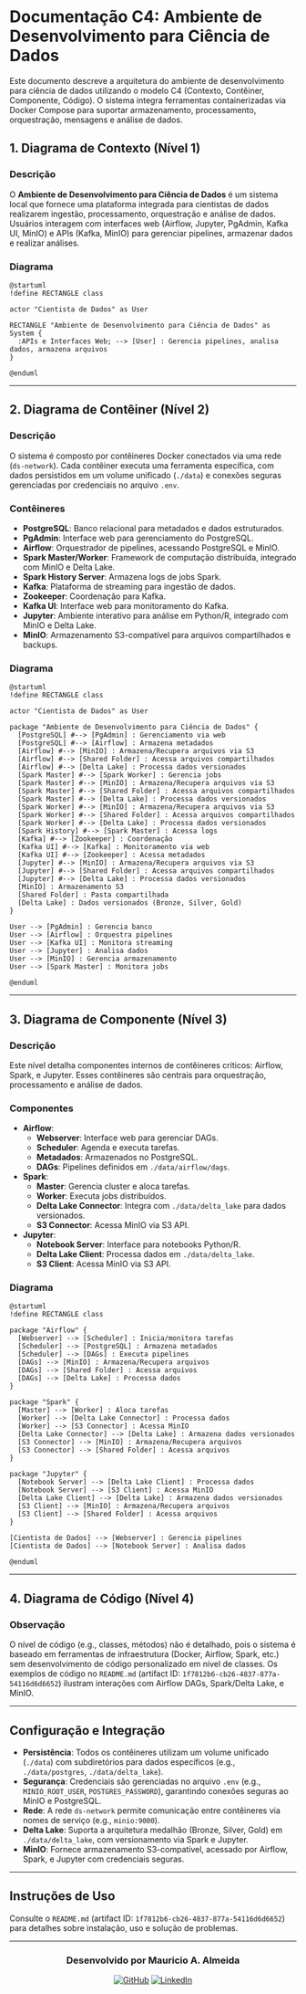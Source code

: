 # Documentação C4: Ambiente de Desenvolvimento para Ciência de Dados

Este documento descreve a arquitetura do ambiente de desenvolvimento para ciência de dados utilizando o modelo C4 (Contexto, Contêiner, Componente, Código). O sistema integra ferramentas containerizadas via Docker Compose para suportar armazenamento, processamento, orquestração, mensagens e análise de dados.

## 1. Diagrama de Contexto (Nível 1)

### Descrição
O **Ambiente de Desenvolvimento para Ciência de Dados** é um sistema local que fornece uma plataforma integrada para cientistas de dados realizarem ingestão, processamento, orquestração e análise de dados. Usuários interagem com interfaces web (Airflow, Jupyter, PgAdmin, Kafka UI, MinIO) e APIs (Kafka, MinIO) para gerenciar pipelines, armazenar dados e realizar análises.

### Diagrama
```plantuml
@startuml
!define RECTANGLE class

actor "Cientista de Dados" as User

RECTANGLE "Ambiente de Desenvolvimento para Ciência de Dados" as System {
  :APIs e Interfaces Web; --> [User] : Gerencia pipelines, analisa dados, armazena arquivos
}

@enduml
```

---

## 2. Diagrama de Contêiner (Nível 2)

### Descrição
O sistema é composto por contêineres Docker conectados via uma rede (`ds-network`). Cada contêiner executa uma ferramenta específica, com dados persistidos em um volume unificado (`./data`) e conexões seguras gerenciadas por credenciais no arquivo `.env`.

### Contêineres
- **PostgreSQL**: Banco relacional para metadados e dados estruturados.
- **PgAdmin**: Interface web para gerenciamento do PostgreSQL.
- **Airflow**: Orquestrador de pipelines, acessando PostgreSQL e MinIO.
- **Spark Master/Worker**: Framework de computação distribuída, integrado com MinIO e Delta Lake.
- **Spark History Server**: Armazena logs de jobs Spark.
- **Kafka**: Plataforma de streaming para ingestão de dados.
- **Zookeeper**: Coordenação para Kafka.
- **Kafka UI**: Interface web para monitoramento do Kafka.
- **Jupyter**: Ambiente interativo para análise em Python/R, integrado com MinIO e Delta Lake.
- **MinIO**: Armazenamento S3-compatível para arquivos compartilhados e backups.

### Diagrama
```plantuml
@startuml
!define RECTANGLE class

actor "Cientista de Dados" as User

package "Ambiente de Desenvolvimento para Ciência de Dados" {
  [PostgreSQL] #--> [PgAdmin] : Gerenciamento via web
  [PostgreSQL] #--> [Airflow] : Armazena metadados
  [Airflow] #--> [MinIO] : Armazena/Recupera arquivos via S3
  [Airflow] #--> [Shared Folder] : Acessa arquivos compartilhados
  [Airflow] #--> [Delta Lake] : Processa dados versionados
  [Spark Master] #--> [Spark Worker] : Gerencia jobs
  [Spark Master] #--> [MinIO] : Armazena/Recupera arquivos via S3
  [Spark Master] #--> [Shared Folder] : Acessa arquivos compartilhados
  [Spark Master] #--> [Delta Lake] : Processa dados versionados
  [Spark Worker] #--> [MinIO] : Armazena/Recupera arquivos via S3
  [Spark Worker] #--> [Shared Folder] : Acessa arquivos compartilhados
  [Spark Worker] #--> [Delta Lake] : Processa dados versionados
  [Spark History] #--> [Spark Master] : Acessa logs
  [Kafka] #--> [Zookeeper] : Coordenação
  [Kafka UI] #--> [Kafka] : Monitoramento via web
  [Kafka UI] #--> [Zookeeper] : Acessa metadados
  [Jupyter] #--> [MinIO] : Armazena/Recupera arquivos via S3
  [Jupyter] #--> [Shared Folder] : Acessa arquivos compartilhados
  [Jupyter] #--> [Delta Lake] : Processa dados versionados
  [MinIO] : Armazenamento S3
  [Shared Folder] : Pasta compartilhada
  [Delta Lake] : Dados versionados (Bronze, Silver, Gold)
}

User --> [PgAdmin] : Gerencia banco
User --> [Airflow] : Orquestra pipelines
User --> [Kafka UI] : Monitora streaming
User --> [Jupyter] : Analisa dados
User --> [MinIO] : Gerencia armazenamento
User --> [Spark Master] : Monitora jobs

@enduml
```

---

## 3. Diagrama de Componente (Nível 3)

### Descrição
Este nível detalha componentes internos de contêineres críticos: Airflow, Spark, e Jupyter. Esses contêineres são centrais para orquestração, processamento e análise de dados.

### Componentes
- **Airflow**:
  - **Webserver**: Interface web para gerenciar DAGs.
  - **Scheduler**: Agenda e executa tarefas.
  - **Metadados**: Armazenados no PostgreSQL.
  - **DAGs**: Pipelines definidos em `./data/airflow/dags`.
- **Spark**:
  - **Master**: Gerencia cluster e aloca tarefas.
  - **Worker**: Executa jobs distribuídos.
  - **Delta Lake Connector**: Integra com `./data/delta_lake` para dados versionados.
  - **S3 Connector**: Acessa MinIO via S3 API.
- **Jupyter**:
  - **Notebook Server**: Interface para notebooks Python/R.
  - **Delta Lake Client**: Processa dados em `./data/delta_lake`.
  - **S3 Client**: Acessa MinIO via S3 API.

### Diagrama
```plantuml
@startuml
!define RECTANGLE class

package "Airflow" {
  [Webserver] --> [Scheduler] : Inicia/monitora tarefas
  [Scheduler] --> [PostgreSQL] : Armazena metadados
  [Scheduler] --> [DAGs] : Executa pipelines
  [DAGs] --> [MinIO] : Armazena/Recupera arquivos
  [DAGs] --> [Shared Folder] : Acessa arquivos
  [DAGs] --> [Delta Lake] : Processa dados
}

package "Spark" {
  [Master] --> [Worker] : Aloca tarefas
  [Worker] --> [Delta Lake Connector] : Processa dados
  [Worker] --> [S3 Connector] : Acessa MinIO
  [Delta Lake Connector] --> [Delta Lake] : Armazena dados versionados
  [S3 Connector] --> [MinIO] : Armazena/Recupera arquivos
  [S3 Connector] --> [Shared Folder] : Acessa arquivos
}

package "Jupyter" {
  [Notebook Server] --> [Delta Lake Client] : Processa dados
  [Notebook Server] --> [S3 Client] : Acessa MinIO
  [Delta Lake Client] --> [Delta Lake] : Armazena dados versionados
  [S3 Client] --> [MinIO] : Armazena/Recupera arquivos
  [S3 Client] --> [Shared Folder] : Acessa arquivos
}

[Cientista de Dados] --> [Webserver] : Gerencia pipelines
[Cientista de Dados] --> [Notebook Server] : Analisa dados

@enduml
```

---

## 4. Diagrama de Código (Nível 4)

### Observação
O nível de código (e.g., classes, métodos) não é detalhado, pois o sistema é baseado em ferramentas de infraestrutura (Docker, Airflow, Spark, etc.) sem desenvolvimento de código personalizado em nível de classes. Os exemplos de código no `README.md` (artifact ID: `1f7812b6-cb26-4837-877a-54116d6d6652`) ilustram interações com Airflow DAGs, Spark/Delta Lake, e MinIO.

---

## Configuração e Integração

- **Persistência**: Todos os contêineres utilizam um volume unificado (`./data`) com subdiretórios para dados específicos (e.g., `./data/postgres`, `./data/delta_lake`).
- **Segurança**: Credenciais são gerenciadas no arquivo `.env` (e.g., `MINIO_ROOT_USER`, `POSTGRES_PASSWORD`), garantindo conexões seguras ao MinIO e PostgreSQL.
- **Rede**: A rede `ds-network` permite comunicação entre contêineres via nomes de serviço (e.g., `minio:9000`).
- **Delta Lake**: Suporta a arquitetura medalhão (Bronze, Silver, Gold) em `./data/delta_lake`, com versionamento via Spark e Jupyter.
- **MinIO**: Fornece armazenamento S3-compatível, acessado por Airflow, Spark, e Jupyter com credenciais seguras.

---

## Instruções de Uso
Consulte o `README.md` (artifact ID: `1f7812b6-cb26-4837-877a-54116d6d6652`) para detalhes sobre instalação, uso e solução de problemas.

---

<div align="center">
    <h3>Desenvolvido por Mauricio A. Almeida</h3>
    <a href="https://github.com/mauricioaalmeida"><img src="https://img.shields.io/badge/GitHub-181717?style=flat&logo=github&logoColor=white" alt="GitHub"></a>
    <a href="https://linkedin.com/in/mauricioaalmeida"><img src="https://img.shields.io/badge/LinkedIn-0077B5?style=flat&logo=linkedin&logoColor=white" alt="LinkedIn"></a>
</div>